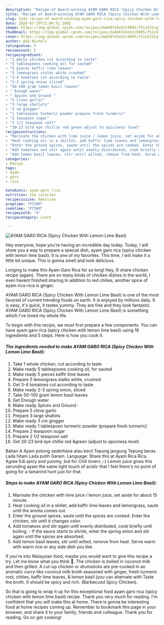 ```yaml
---
description: "Recipe of Award-winning AYAM GARO RICA (Spicy Chicken With Lemon Lime Basil)"
title: "Recipe of Award-winning AYAM GARO RICA (Spicy Chicken With Lemon Lime Basil)"
slug: 3142-recipe-of-award-winning-ayam-garo-rica-spicy-chicken-with-lemon-lime-basil
date: 2020-07-29T21:04:51.208Z
image: https://img-global.cpcdn.com/recipes/da8d87e5e52c9805/751x532cq70/ayam-garo-rica-spicy-chicken-with-lemon-lime-basil-recipe-main-photo.jpg
thumbnail: https://img-global.cpcdn.com/recipes/da8d87e5e52c9805/751x532cq70/ayam-garo-rica-spicy-chicken-with-lemon-lime-basil-recipe-main-photo.jpg
cover: https://img-global.cpcdn.com/recipes/da8d87e5e52c9805/751x532cq70/ayam-garo-rica-spicy-chicken-with-lemon-lime-basil-recipe-main-photo.jpg
author: Ada Nichols
ratingvalue: 5
reviewcount: 5
recipeingredient:
- "1 whole chicken cut according to taste"
- "5 tablespoons cooking oil for sauted"
- "5 pieces kaffir lime leaves"
- "5 lemongrass stalks white crushed"
- "3-4 tomatoes cut according to taste"
- "2-3 spring onion sliced"
- "50-100 gram lemon basil leaves"
- " Enough water"
- " Spices and Ground "
- "5 clove garlic"
- "3 large shallots"
- "3 cm gingger"
- "1 tablespoon turmeric powder prepare fresh turmeric"
- "2 teaspoon sugar"
- "2 1/2 teaspoon salt"
- "20-23 bird eye chillie red green adjust to spiciness level"
recipeinstructions:
- "Marinate the chicken with lime juice / lemon juice, set aside for about 15 minute."
- "Heat cooking oil in a skillet, add kaffir lime leaves and lemongrass, saute until the aroma comes out."
- "Enter the ground spices, saute until the spices are cooked. Enter the chicken, stir until it changes color."
- "Add tomatoes and stir again until evenly distributed, cook briefly until boiling. If the sauce starts to shrink, enter the spring onion and stir again until the spices are absorbed."
- "Add lemon basil leaves, stir until wilted, remove from heat. Serve warm with warm rice or any side dish you like."
categories:
- Recipe
tags:
- ayam
- garo
- rica

katakunci: ayam garo rica 
nutrition: 124 calories
recipecuisine: American
preptime: "PT26M"
cooktime: "PT36M"
recipeyield: "4"
recipecategory: Lunch

---
```



![AYAM GARO RICA (Spicy Chicken With Lemon Lime Basil)](https://img-global.cpcdn.com/recipes/da8d87e5e52c9805/751x532cq70/ayam-garo-rica-spicy-chicken-with-lemon-lime-basil-recipe-main-photo.jpg)

Hey everyone, hope you're having an incredible day today. Today, I will show you a way to prepare a special dish, ayam garo rica (spicy chicken with lemon lime basil). It is one of my favorites. This time, I will make it a little bit unique. This is gonna smell and look delicious.

Longing to make this Ayam Garo Rica for so long! Hey, Ill share chicken recipe (again). There are so many kinds of chicken dishes in the world, I even havent finished sharing In addition to red chilies, another spice of ayam rica-rica is ginger.

AYAM GARO RICA (Spicy Chicken With Lemon Lime Basil) is one of the most favored of current trending foods on earth. It is enjoyed by millions daily. It is easy, it's quick, it tastes yummy. They are fine and they look fantastic. AYAM GARO RICA (Spicy Chicken With Lemon Lime Basil) is something which I've loved my whole life.


To begin with this recipe, we must first prepare a few components. You can have ayam garo rica (spicy chicken with lemon lime basil) using 16 ingredients and 5 steps. Here is how you cook it.

<!--inarticleads1-->

##### The ingredients needed to make AYAM GARO RICA (Spicy Chicken With Lemon Lime Basil):

1. Take 1 whole chicken, cut according to taste
1. Make ready 5 tablespoons cooking oil, for sauted
1. Make ready 5 pieces kaffir lime leaves
1. Prepare 5 lemongrass stalks white, crushed
1. Get 3-4 tomatoes cut according to taste
1. Make ready 2-3 spring onion, sliced
1. Take 50-100 gram lemon basil leaves
1. Get  Enough water
1. Make ready  Spices and Ground :
1. Prepare 5 clove garlic
1. Prepare 3 large shallots
1. Make ready 3 cm gingger
1. Make ready 1 tablespoon turmeric powder (prepare fresh turmeric)
1. Prepare 2 teaspoon sugar
1. Prepare 2 1/2 teaspoon salt
1. Get 20-23 bird eye chillie red &amp;green (adjust to spiciness level)


Bahan A Ayam potong sederhana atau kecil Tepung jangung Tepung beras Lada hitam Lada putih Garam. Language: Share this at Ayam Rica Rica. Agree Edi.spicy and yummy, but for Chili lovers ;-) Lemon juice gives this serunding ayam the same light touch of acidic that I feel there&#39;s no point of going for a tamarind hunt just for that. 

<!--inarticleads2-->

##### Steps to make AYAM GARO RICA (Spicy Chicken With Lemon Lime Basil):

1. Marinate the chicken with lime juice / lemon juice, set aside for about 15 minute.
1. Heat cooking oil in a skillet, add kaffir lime leaves and lemongrass, saute until the aroma comes out.
1. Enter the ground spices, saute until the spices are cooked. Enter the chicken, stir until it changes color.
1. Add tomatoes and stir again until evenly distributed, cook briefly until boiling. - If the sauce starts to shrink, enter the spring onion and stir again until the spices are absorbed.
1. Add lemon basil leaves, stir until wilted, remove from heat. Serve warm with warm rice or any side dish you like.


If you&#39;re into Malaysian food, maybe you would want to give this recipe a try. Let me know what you think 🙂. The chicken is boiled in coconut milk and then grilled. A cut-up chicken or drumsticks are pre-cooked in an aromatic curry-like coconut milk broth seasoned with ginger, fresh turmeric root, chilies, kaffir lime leaves, &amp; lemon basil (you can alternate with Taste the broth. It should be spicy and rich. (Barbecued Spicy Chicken). 

So that is going to wrap it up for this exceptional food ayam garo rica (spicy chicken with lemon lime basil) recipe. Thank you very much for reading. I'm confident that you will make this at home. There is gonna be interesting food at home recipes coming up. Remember to bookmark this page in your browser, and share it to your family, friends and colleague. Thank you for reading. Go on get cooking!
